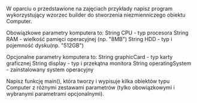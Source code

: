 W oparciu o przedstawione na zajęciach przykłady napisz program wykorzystujący wzorzec builder do stworzenia niezmienniczego obiektu Computer.

Obowiązkowe parametry komputera to:
String CPU - typ procesora
String RAM - wielkość pamięci operacyjnej (np. "8MB")
String HDD - typ i pojemność dysku(np. "512GB")

Opcjonalne parametry komputera to:
String graphicCard - typ karty graficznej
String display - typ i przekątna monitora
String operatingSystem - zainstalowany system operacyjny

Napisz funkcję main(), która tworzy i wypisuje kilka obiektów typu Computer z różnymi zestawami parametrów (tylko obowiązkowymi i wybranymi parametrami opcjonalnymi).

